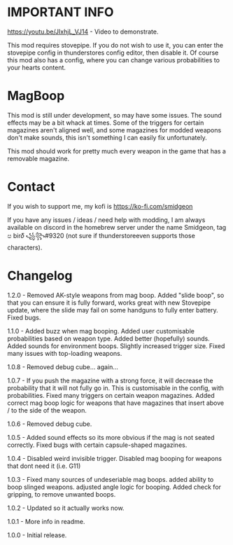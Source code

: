# IMPORTANT INFO

https://youtu.be/JIxhjL_VJ14 - Video to demonstrate.

This mod requires stovepipe. If you do not wish to use it, you can enter the stovepipe config in thunderstores config editor, then disable it. Of course this mod also has a config, where you can change various probabilities to your hearts content.

# MagBoop

This mod is still under development, so may have some issues. 
The sound effects may be a bit whack at times. Some of the triggers for certain magazines aren't aligned well, and some magazines for modded weapons don't make sounds, this isn't something I can easily fix unfortunately.

This mod should work for pretty much every weapon in the game that has a removable magazine.

# Contact

If you wish to support me, my kofi is https://ko-fi.com/smidgeon

If you have any issues / ideas / need help with modding, I am always available on discord in the homebrew server under the name Smidgeon, tag ප bir𝛿 ꧁꧂#9320 (not sure if thunderstoreeven supports those characters).


# Changelog

1.2.0 - Removed AK-style weapons from mag boop. Added "slide boop", so that you can ensure it is fully forward, works great with new Stovepipe update, where the slide may fail on some handguns to fully enter battery. Fixed bugs.

1.1.0 - Added buzz when mag booping. Added user customisable probabilities based on weapon type. Added better (hopefully) sounds. Added sounds for environment boops. Slightly increased trigger size. Fixed many issues with top-loading weapons. 

1.0.8 - Removed debug cube... again...

1.0.7 - If you push the magazine with a strong force, it will decrease the probability that it will not fully go in.
 This is customisable in the config, with probabilities. Fixed many triggers on certain weapon magazines. Added correct mag boop logic for weapons that have magazines that insert above / to the side of the weapon.

1.0.6 - Removed debug cube.

1.0.5 - Added sound effects so its more obvious if the mag is not seated correctly. Fixed bugs with certain capsule-shaped magazines. 

1.0.4 - Disabled weird invisible trigger. Disabled mag booping for weapons that dont need it (i.e. G11)

1.0.3 - Fixed many sources of undeseriable mag boops. added ability to boop slinged weapons. adjusted angle logic for booping. Added check for gripping, to remove unwanted boops.

1.0.2 - Updated so it actually works now.

1.0.1 - More info in readme.

1.0.0 - Initial release.
